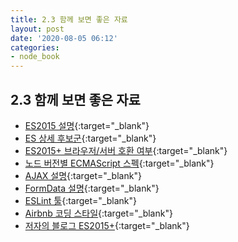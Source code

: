 ```yaml
---
title: 2.3 함께 보면 좋은 자료
layout: post
date: '2020-08-05 06:12'
categories:
- node_book
---
```


## 2.3 함께 보면 좋은 자료

* [ES2015 설명](https://developer.mozilla.org/ko/docs/Web/JavaScript/New_in_JavaScript/ECMAScript_6_support_in_Mozilla){:target="_blank"}
* [ES 상세 후보군](https://github.com/tc39/proposals){:target="_blank"}
* [ES2015+ 브라우저/서버 호환 여부](http://kangax.github.io/compat-table/es6/){:target="_blank"}
* [노드 버전별 ECMAScript 스펙](http://node.green){:target="_blank"}
* [AJAX 설명](https://developer.mozilla.org/ko/docs/Web/Guide/AJAX){:target="_blank"}
* [FormData 설명](https://developer.mozilla.org/ko/docs/Web/API/FormData){:target="_blank"}
* [ESLint 툴](https://eslint.org/){:target="_blank"}
* [Airbnb 코딩 스타일](https://github.com/airbnb/javascript){:target="_blank"}
* [저자의 블로그 ES2015+](https://zerocho.com/category/EcmaScript){:target="_blank"}